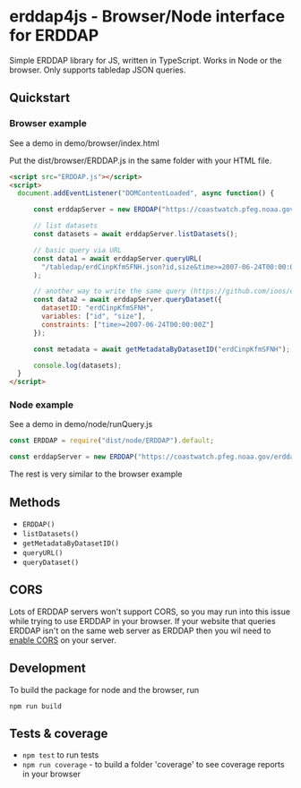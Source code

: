# erddap4js - Browser/Node interface for ERDDAP

Simple ERDDAP library for JS, written in TypeScript. Works in Node or the browser. Only supports tabledap JSON queries.

## Quickstart

### Browser example

See a demo in demo/browser/index.html

Put the dist/browser/ERDDAP.js in the same folder with your HTML file.

```html
<script src="ERDDAP.js"></script>
<script>
  document.addEventListener("DOMContentLoaded", async function() {

      const erddapServer = new ERDDAP("https://coastwatch.pfeg.noaa.gov/erddap");

      // list datasets
      const datasets = await erddapServer.listDatasets();

      // basic query via URL
      const data1 = await erddapServer.queryURL(
        "/tabledap/erdCinpKfmSFNH.json?id,size&time>=2007-06-24T00:00:00Z"
      );

      // another way to write the same query (https://github.com/ioos/erddapy)[erdappy] style
      const data2 = await erddapServer.queryDataset({
        datasetID: "erdCinpKfmSFNH",
        variables: ["id", "size"],
        constraints: ["time>=2007-06-24T00:00:00Z"]
      });

      const metadata = await getMetadataByDatasetID("erdCinpKfmSFNH");

      console.log(datasets);
  }
</script>
```

### Node example

See a demo in demo/node/runQuery.js

```js
const ERDDAP = require("dist/node/ERDDAP").default;

const erddapServer = new ERDDAP("https://coastwatch.pfeg.noaa.gov/erddap");
```

The rest is very similar to the browser example

## Methods

- `ERDDAP()`
- `listDatasets()`
- `getMetadataByDatasetID()`
- `queryURL()`
- `queryDataset()`

## CORS

Lots of ERDDAP servers won't support CORS, so you may run into this issue while trying to use ERDDAP in your browser. If your website that queries ERDDAP isn't on the same web server as ERDDAP then you wil need to [enable CORS](https://enable-cors.org/server.html) on your server.

## Development

To build the package for node and the browser, run

`npm run build`

## Tests & coverage

- `npm test` to run tests
- `npm run coverage` - to build a folder 'coverage' to see coverage reports in your browser
